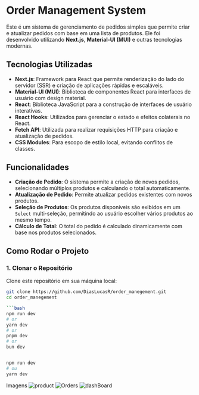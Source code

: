 # Order Management System

Este é um sistema de gerenciamento de pedidos simples que permite criar e atualizar pedidos com base em uma lista de produtos. Ele foi desenvolvido utilizando **Next.js**, **Material-UI (MUI)** e outras tecnologias modernas.

## Tecnologias Utilizadas

- **Next.js**: Framework para React que permite renderização do lado do servidor (SSR) e criação de aplicações rápidas e escaláveis.
- **Material-UI (MUI)**: Biblioteca de componentes React para interfaces de usuário com design material.
- **React**: Biblioteca JavaScript para a construção de interfaces de usuário interativas.
- **React Hooks**: Utilizados para gerenciar o estado e efeitos colaterais no React.
- **Fetch API**: Utilizada para realizar requisições HTTP para criação e atualização de pedidos.
- **CSS Modules**: Para escopo de estilo local, evitando conflitos de classes.

## Funcionalidades

- **Criação de Pedido**: O sistema permite a criação de novos pedidos, selecionando múltiplos produtos e calculando o total automaticamente.
- **Atualização de Pedido**: Permite atualizar pedidos existentes com novos produtos.
- **Seleção de Produtos**: Os produtos disponíveis são exibidos em um `Select` multi-seleção, permitindo ao usuário escolher vários produtos ao mesmo tempo.
- **Cálculo de Total**: O total do pedido é calculado dinamicamente com base nos produtos selecionados.
  
## Como Rodar o Projeto

### 1. Clonar o Repositório

Clone este repositório em sua máquina local:

```bash
git clone https://github.com/DiasLucasR/order_manegement.git
cd order_manegement

```bash
npm run dev
# or
yarn dev
# or
pnpm dev
# or
bun dev
```

```bash

npm run dev
# ou
yarn dev
```


Imagens
![product](https://github.com/user-attachments/assets/1840182e-dda0-45df-b890-668bc866effd)
![Orders](https://github.com/user-attachments/assets/3ad66ecf-df1b-4806-99fb-24296d280744)
![dashBoard](https://github.com/user-attachments/assets/3b1a6b60-dc5a-417c-84a7-c051714df7b2)
